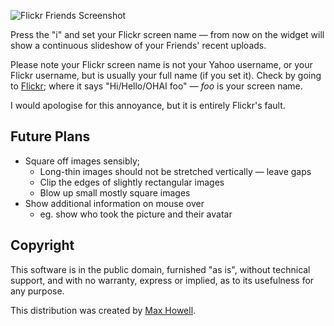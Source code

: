 ![Flickr Friends Screenshot][ss]

Press the "i" and set your Flickr screen name &mdash; from now on the widget
will show a continuous slideshow of your Friends' recent uploads.

Please note your Flickr screen name is not your Yahoo username, or your Flickr
username, but is usually your full name (if you set it). Check by going to
[Flickr][fr]; where it says "Hi/Hello/OHAI foo" &mdash; *foo* is your screen
name.

I would apologise for this annoyance, but it is entirely Flickr's fault.

## Future Plans

* Square off images sensibly;
	* Long-thin images should not be stretched vertically &mdash; leave gaps
	* Clip the edges of slightly rectangular images
	* Blow up small mostly square images
* Show additional information on mouse over
	* eg. show who took the picture and their avatar

## Copyright

This software is in the public domain, furnished "as is", without technical
support, and with no warranty, express or implied, as to its usefulness for
any purpose.

This distribution was created by [Max Howell][mb].

[ss]: http://img32.yfrog.com/img32/5940/b8c.png
[fr]: http://flickr.com
[mb]: http://methylblue.com